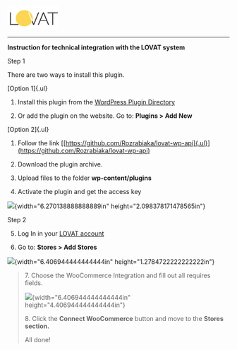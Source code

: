 ![Alt-текст](https://github.com/LOVAT-compliance/Lovat-magento/blob/wp_api_translate/Images/logo.png)
____

**Instruction for technical integration with the LOVAT system**

Step 1

There are two ways to install this plugin.

[Option 1]{.ul}

1.  Install this plugin from the [WordPress Plugin
    Directory](https://wordpress.org/plugins/)

2.  Or add the plugin on the website. Go to: **Plugins \> Add New**

[Option 2]{.ul}

1.  Follow the link
    [[https://github.com/Rozrabiaka/lovat-wp-api]{.ul}](https://github.com/Rozrabiaka/lovat-wp-api)

2.  Download the plugin archive.

3.  Upload files to the folder **wp-content/plugins**

4.  Activate the plugin and get the access key

![](media/image2.png){width="6.270138888888889in"
height="2.098378171478565in"}

Step 2

5.  Log In in your [LOVAT
    account](https://merchant.vatcompliance.co/login)

6.  Go to: **Stores \> Add Stores**

![](media/image3.png){width="6.406944444444444in"
height="1.2784722222222222in"}

> 7\. Choose the WooCommerce Integration and fill out all requires
> fields.
>
> ![](media/image4.png){width="6.406944444444444in"
> height="4.406944444444444in"}
>
> 8\. Click the **Connect WooCommerce** button and move to the **Stores
> section.**
>
> All done!
